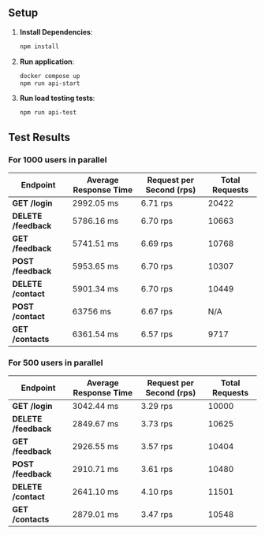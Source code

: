 ## Setup

1. **Install Dependencies**:
   ```bash
   npm install
   ```

2. **Run application**:
   ```bash
   docker compose up
   npm run api-start
   ```

3. **Run load testing tests**:
   ```bash
   npm run api-test
   ```

## Test Results

### For 1000 users in parallel

| Endpoint            | Average Response Time | Request per Second (rps) | Total Requests |
|---------------------|-----------------------|--------------------------|----------------|
| **GET /login**       | 2992.05 ms            | 6.71 rps                 | 20422          |
| **DELETE /feedback** | 5786.16 ms            | 6.70 rps                 | 10663          |
| **GET /feedback**    | 5741.51 ms            | 6.69 rps                 | 10768          |
| **POST /feedback**   | 5953.65 ms            | 6.70 rps                 | 10307          |
| **DELETE /contact**  | 5901.34 ms            | 6.70 rps                 | 10449          |
| **POST /contact**    | 63756 ms              | 6.67 rps                 | N/A            |
| **GET /contacts**    | 6361.54 ms            | 6.57 rps                 | 9717           |

### For 500 users in parallel

| Endpoint            | Average Response Time | Request per Second (rps) | Total Requests |
|---------------------|-----------------------|--------------------------|----------------|
| **GET /login**       | 3042.44 ms            | 3.29 rps                 | 10000          |
| **DELETE /feedback** | 2849.67 ms            | 3.73 rps                 | 10625          |
| **GET /feedback**    | 2926.55 ms            | 3.57 rps                 | 10404          |
| **POST /feedback**   | 2910.71 ms            | 3.61 rps                 | 10480          |
| **DELETE /contact**  | 2641.10 ms            | 4.10 rps                 | 11501          |
| **GET /contacts**    | 2879.01 ms            | 3.47 rps                 | 10548          |


